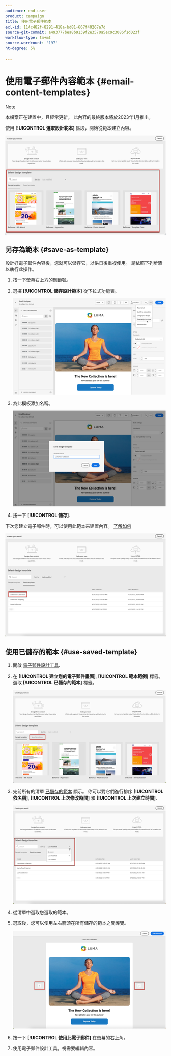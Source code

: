 ```yaml
---
audience: end-user
product: campaign
title: 使用電子郵件範本
exl-id: 114c482f-8291-418a-bd81-667f40267a7d
source-git-commit: a493777bea8b9139f2e3570a5ec9c3086f1d023f
workflow-type: tm+mt
source-wordcount: '197'
ht-degree: 5%

---
```


# 使用電子郵件內容範本 {#email-content-templates}

>[!NOTE]
>
>本檔案正在建置中，且經常更新。 此內容的最終版本將於2023年1月推出。

使用 **[!UICONTROL 選取設計範本]** 區段，開始從範本建立內容。

![](assets/email_designer-templates.png)

## 另存為範本 {#save-as-template}

設計好電子郵件內容後，您就可以儲存它，以供日後重複使用。 請依照下列步驟以執行此操作。

1. 按一下螢幕右上方的刪節號。

1. 選擇 **[!UICONTROL 儲存設計範本]** 從下拉式功能表。

   ![](assets/email_designer-save-template.png)

1. 為此模板添加名稱。

   ![](assets/email_designer-template-name.png)

1. 按一下 **[!UICONTROL 儲存]**.

下次您建立電子郵件時，可以使用此範本來建置內容。 [了解如何](#use-saved-template)

![](assets/email_designer-saved-template.png)

## 使用已儲存的範本 {#use-saved-template}

1. 開啟 [電子郵件設計工具](create-email-content.md).

1. 在 **[!UICONTROL 建立您的電子郵件畫面]**, **[!UICONTROL 範本範例]** 標籤。 選取 **[!UICONTROL 已儲存的範本]** 標籤。

   ![](assets/email_designer-saved-templates-tab.png)

1. 先前所有的清單 [已儲存的範本](#save-as-template) 顯示。 你可以對它們進行排序 **[!UICONTROL 依名稱]**, **[!UICONTROL 上次修改時間]** 和 **[!UICONTROL 上次建立時間]**.

   ![](assets/email_designer-saved-templates.png)

1. 從清單中選取您選取的範本。

1. 選取後，您可以使用左右箭頭在所有儲存的範本之間導覽。

   ![](assets/email_designer-saved-templates-navigate.png)

1. 按一下 **[!UICONTROL 使用此電子郵件]** 在螢幕的右上角。

1. 使用電子郵件設計工具，視需要編輯內容。
